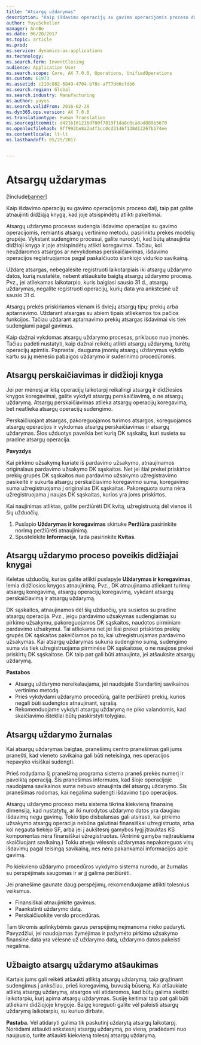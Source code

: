 ```yaml
---
title: "Atsargų uždarymas"
description: "Kaip išdavimo operacijų su gavimo operacijomis proceso dalį, taip pat galite atnaujinti didžiąją knygą, kad joje atsispindėtų atlikti pakeitimai."
author: YuyuScheller
manager: AnnBe
ms.date: 06/20/2017
ms.topic: article
ms.prod: 
ms.service: dynamics-ax-applications
ms.technology: 
ms.search.form: InventClosing
audience: Application User
ms.search.scope: Core, AX 7.0.0, Operations, UnifiedOperations
ms.custom: 61973
ms.assetid: c210c882-6849-4704-b78c-a777dd6cfdb6
ms.search.region: Global
ms.search.industry: Manufacturing
ms.author: yuyus
ms.search.validFrom: 2016-02-28
ms.dyn365.ops.version: AX 7.0.0
ms.translationtype: Human Translation
ms.sourcegitcommit: d421b161216d700f7819f1da8c0ca8ad089b5670
ms.openlocfilehash: 9ff992be8a2a4f1cc0cd3146f138d12267bb74ee
ms.contentlocale: lt-lt
ms.lasthandoff: 05/25/2017


---
```


# <a name="inventory-close"></a>Atsargų uždarymas

[!include[banner](../includes/banner.md)]


Kaip išdavimo operacijų su gavimo operacijomis proceso dalį, taip pat galite atnaujinti didžiąją knygą, kad joje atsispindėtų atlikti pakeitimai.

Atsargų uždarymo procesas sudengia išdavimo operacijas su gavimo operacijomis, remiantis atsargų vertinimo metodu, pasirinktu prekės modelių grupėje. Vykstant sudengimo procesui, galite nurodyti, kad būtų atnaujinta didžioji knyga ir joje atsispindėtų atlikti koregavimai. Tačiau, kol neuždaromos atsargos ar nevykdomas perskaičiavimas, išdavimo operacijos registruojamos pagal paskaičiuoto slankiojo vidurkio savikainą. 

Uždarę atsargas, nebegalėsite registruoti laikotarpiais iki atsargų uždarymo datos, kurią nustatėte, nebent atšauksite baigtą atsargų uždarymo procesą. Pvz., jei atliekamas laikotarpio, kuris baigiasi sausio 31 d., atsargų uždarymas, negalite registruoti operacijų, kurių data yra ankstesnė už sausio 31 d. 

Atsargų prekės priskiriamos vienam iš dviejų atsargų tipų: prekių arba aptarnavimo. Uždarant atsargas su abiem tipais atliekamos tos pačios funkcijos. Tačiau uždarant aptarnavimo prekių atsargas išdavimai vis tiek sudengiami pagal gavimus. 

Kaip dažnai vykdomas atsargų uždarymo procesas, priklauso nuo įmonės. Tačiau padėti nustatyti, kaip dažnai reikėtų atlikti atsargų uždarymą, turėtų operacijų apimtis. Paprastai, dauguma įmonių atsargų uždarymus vykdo kartu su jų mėnesio pabaigos uždarymo ir suderinimo procedūromis.

## <a name="inventory-recalculation-and-the-general-ledger"></a>Atsargų perskaičiavimas ir didžioji knyga
Jei per mėnesį ar kitą operacijų laikotarpį reikalingi atsargų ir didžiosios knygos koregavimai, galite vykdyti atsargų perskaičiavimą, o ne atsargų uždarymą. Atsargų perskaičiavimas atlieka atsargų operacijų koregavimą, bet neatlieka atsargų operacijų sudengimo. 

Perskaičiuojant atsargas, pakoreguojamos turimos atsargos, koreguojamos atsargų operacijos ir vykdomas atsargų perskaičiavimas ir atsargų uždarymas. Šios užduotys paveikia bet kurią DK sąskaitą, kuri susieta su pradine atsargų operacija. 

**Pavyzdys** 

Kai pirkimo užsakymą kuriate iš pardavimo užsakymo, atnaujinamos originalaus pardavimo užsakymo DK sąskaitos. Net jei šiai prekei priskirtos prekių grupės DK sąskaitos nuo pardavimo užsakymo užregistravimo pasikeitė ir sukurta atsargų perskaičiavimo koregavimo suma, koregavimo suma užregistruojama į originalias DK sąskaitas. Pakoreguota suma nėra užregistruojama į naujas DK sąskaitas, kurios yra joms priskirtos. 

Kai naujinimas atliktas, galite peržiūrėti DK kvitą, užregistruotą dėl vienos iš šių užduočių.

1.  Puslapio **Uždarymas ir koregavimas** skirtuke **Peržiūra** pasirinkite norimą peržiūrėti atnaujinimą.
2.  Spustelėkite **Informacija**, tada pasirinkite **Kvitas**.

## <a name="effects-of-the-inventory-close-process-on-the-general-ledger"></a>Atsargų uždarymo proceso poveikis didžiajai knygai
Keletas užduočių, kurias galite atlikti puslapyje **Uždarymas ir koregavimas**, lemia didžiosios knygos atnaujinimą. Pvz., DK atnaujinama atliekant turimų atsargų koregavimą, atsargų operacijų koregavimą, vykdant atsargų perskaičiavimą ir atsargų uždarymą. 

DK sąskaitos, atnaujinamos dėl šių užduočių, yra susietos su pradine atsargų operacija. Pvz., jeigu pardavimo užsakymas sudengiamas su pirkimo užsakymu, pakoreguojamos DK sąskaitos, naudotos pirminiam pardavimo užsakymui. Tai atliekama net jei šiai prekei priskirtos prekių grupės DK sąskaitos pakeičiamos po to, kai užregistruojamas pardavimo užsakymas. Kai atsargų uždarymas sukuria sudengimo sumą, sudengimo suma vis tiek užregistruojama pirminėse DK sąskaitose, o ne naujose prekei priskirtų DK sąskaitose. DK taip pat gali būti atnaujinta, jei atšauksite atsargų uždarymą. 

**Pastabos**

-   Atsargų uždarymo nereikalaujama, jei naudojate Standartinį savikainos vertinimo metodą.
-   Prieš vykdydami uždarymo procedūrą, galite peržiūrėti prekių, kurios negali būti sudengtos atnaujinant, sąrašą.
-   Rekomenduojame vykdyti atsargų uždarymą ne piko valandomis, kad skaičiavimo ištekliai būtų paskirstyti tolygiau.

## <a name="the-inventory-close-log"></a> Atsargų uždarymo žurnalas
Kai atsargų uždarymas baigtas, pranešimų centro pranešimas gali jums pranešti, kad vieneto savikaina gali būti neteisinga, nes operacijos nepavyko visiškai sudengti. 

Prieš rodydama šį pranešimą programa sistema praneš prekės numerį ir paveiktą operaciją. Šis pranešimas informuos, kad šioje operacijoje naudojama savikainos suma nebuvo atnaujinta dėl atsargų uždarymo. Šis pranešimas rodomas, kai negalima sudengti išdavimo tipo operacijos. 

Atsargų uždarymo proceso metu sistema tikrina kiekvieną finansinę dimensiją, kad nustatytų, ar iki nurodytos uždarymo datos yra daugiau išdavimų negu gavimų. Tokio tipo disbalansas gali atsirasti, kai pirkimo užsakymo atsargų operacija nebūna galutinai finansiškai užregistruota, arba kol negauta tiekėjo SF, arba jei į aukštesnį gamybos lygį įtrauktas KS komponentas nėra finansiškai užregistruotas. (Antrinė gamyba neįtraukiama skaičiuojant savikainą.) Tokiu atveju vėlesnis uždarymas nepakoreguos visų išdavimų pagal teisingą savikainą, nes nėra pakankamai informacijos apie gavimą. 

Po kiekvieno uždarymo procedūros vykdymo sistema nurodo, ar žurnalas su perspėjimais saugomas ir ar jį galima peržiūrėti. 

Jei pranešime gaunate daug perspėjimų, rekomenduojame atlikti tolesnius veiksmus.

-   Finansiškai atnaujinkite gavimus.
-   Paankstinti uždarymo datą.
-   Perskaičiuokite verslo procedūras.

Tam tikromis aplinkybėmis gavus perspėjimų neįmanoma nieko padaryti. Pavyzdžiui, jei naudojamas žymėjimas ir pažymėto pirkimo užsakymo finansinė data yra vėlesnė už uždarymo datą, uždarymo datos pakeisti negalima.

## <a name="reversing-a-completed-inventory-close"></a>Užbaigto atsargų uždarymo atšaukimas
Kartais jums gali reikėti atšaukti atliktą atsargų uždarymą, taip grąžinant sudengimus į anksčiau, prieš koregavimą, buvusią būseną. Kai atšaukiate atliktą atsargų uždarymą, atsargos vėl atidaromos, kad būtų galima skelbti laikotarpiu, kurį apima atsargų uždarymas. Susiję keitimai taip pat gali būti atliekami didžiojoje knygoje. Baigę koreguoti galite vėl paleisti atsargų uždarymą laikotarpiu, su kuriuo dirbate. 

**Pastaba.** Vėl atidaryti galima tik paskutinį uždarytą atsargų laikotarpį. Norėdami atšaukti ankstesnį atsargų uždarymą, po vieną, pradėdami nuo naujausio, turite atšaukti kiekvieną tolesnį atsargų uždarymą.




